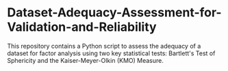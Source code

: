 # Dataset-Adequacy-Assessment-for-Validation-and-Reliability
This repository contains a Python script to assess the adequacy of a dataset for factor analysis using two key statistical tests: Bartlett's Test of Sphericity and the Kaiser-Meyer-Olkin (KMO) Measure.
